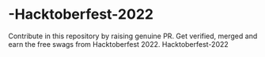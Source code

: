 # -Hacktoberfest-2022
Contribute in this repository by raising genuine PR. Get verified, merged and earn the free swags from Hacktoberfest 2022.
Hacktoberfest-2022
